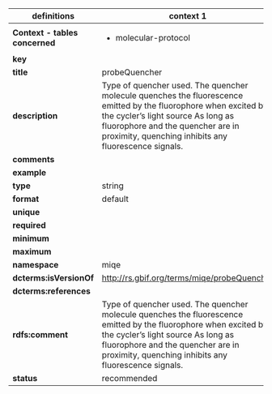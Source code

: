 

| definitions | context 1 |
|-|-|
| **Context - tables concerned** | <ul><li>molecular-protocol</li></ul> |
| **key** |  |
| **title** | probeQuencher |
| **description** | Type of quencher used. The quencher molecule quenches the fluorescence emitted by the fluorophore when excited by the cycler’s light source As long as fluorophore and the quencher are in proximity, quenching inhibits any fluorescence signals. |
| **comments** |  |
| **example** |  |
| **type** | string |
| **format** | default |
| **unique** |  |
| **required** |  |
| **minimum** |  |
| **maximum** |  |
| **namespace** | miqe |
| **dcterms:isVersionOf** | http://rs.gbif.org/terms/miqe/probeQuencher |
| **dcterms:references** |  |
| **rdfs:comment** | Type of quencher used. The quencher molecule quenches the fluorescence emitted by the fluorophore when excited by the cycler’s light source As long as fluorophore and the quencher are in proximity, quenching inhibits any fluorescence signals. |
| **status** | recommended |
